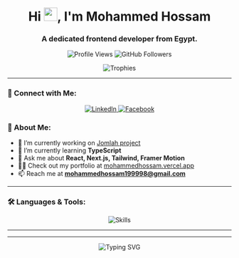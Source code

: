 <h1 align="center">
  Hi <img src="https://media.giphy.com/media/hvRJCLFzcasrR4ia7z/giphy.gif" width="30px">, I'm Mohammed Hossam
</h1>
<h3 align="center">A dedicated frontend developer from Egypt.</h3>

<p align="center">
  <img src="https://komarev.com/ghpvc/?username=mohammedhossam1&label=Profile%20views&color=0e75b6&style=flat" alt="Profile Views" />
  <img src="https://img.shields.io/github/followers/mohammedhossam1?label=Followers&style=social" alt="GitHub Followers">
</p>

<p align="center">
  <img src="https://github-profile-trophy.vercel.app/?username=mohammedhossam1&theme=onedark&no-bg=true&margin-w=15" alt="Trophies">
</p>

---
### 🤝 Connect with Me:
<p align="center">
  <a href="https://linkedin.com/in/mohammed-hossam-459b68291/" target="_blank">
    <img src="https://img.shields.io/badge/LinkedIn-blue?style=for-the-badge&logo=linkedin&logoColor=white" alt="LinkedIn" />
  </a>
  <a href="https://fb.com/muhamedhoss" target="_blank">
    <img src="https://img.shields.io/badge/Facebook-%231877F2.svg?style=for-the-badge&logo=facebook&logoColor=white" alt="Facebook" />
  </a>
</p>

### 🚀 About Me:
- 🔭 I’m currently working on [Jomlah project](http://shopone.serv5.com.eg/)
- 🌱 I’m currently learning **TypeScript**
- 💬 Ask me about **React, Next.js, Tailwind, Framer Motion**
- 👨‍💻 Check out my portfolio at [mohammedhossam.vercel.app](https://mohammedhossam.vercel.app)
- 📫 Reach me at **mohammedhossam199998@gmail.com**

---

### 🛠️ Languages & Tools:
<p align="center">
  <img src="https://skillicons.dev/icons?i=html,css,bootstrap,tailwind,js,ts,react,nextjs,git,figma,firebase" alt="Skills" />
</p>

---




---

<p align="center">
  <img src="https://readme-typing-svg.herokuapp.com?font=Fira+Code&pause=1000&color=9155C5&width=435&lines=Frontend+Developer;React+%7C+Next.js+%7C+TypeScript;Building+Awesome+UIs" alt="Typing SVG" />
</p>
